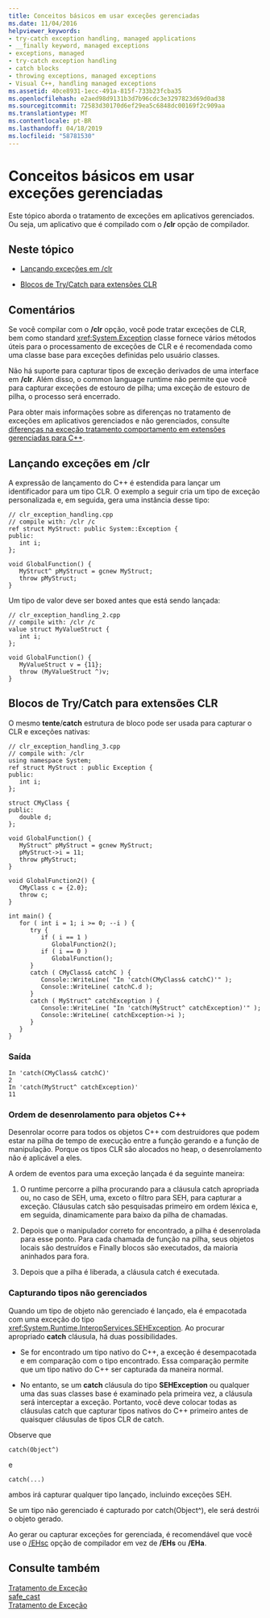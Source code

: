 ```yaml
---
title: Conceitos básicos em usar exceções gerenciadas
ms.date: 11/04/2016
helpviewer_keywords:
- try-catch exception handling, managed applications
- __finally keyword, managed exceptions
- exceptions, managed
- try-catch exception handling
- catch blocks
- throwing exceptions, managed exceptions
- Visual C++, handling managed exceptions
ms.assetid: 40ce8931-1ecc-491a-815f-733b23fcba35
ms.openlocfilehash: e2aed98d9131b3d7b96cdc3e3297823d69d0ad38
ms.sourcegitcommit: 72583d30170d6ef29ea5c6848dc00169f2c909aa
ms.translationtype: MT
ms.contentlocale: pt-BR
ms.lasthandoff: 04/18/2019
ms.locfileid: "58781530"
---
```

# <a name="basic-concepts-in-using-managed-exceptions"></a>Conceitos básicos em usar exceções gerenciadas

Este tópico aborda o tratamento de exceções em aplicativos gerenciados. Ou seja, um aplicativo que é compilado com o **/clr** opção de compilador.

## <a name="in-this-topic"></a>Neste tópico

- [Lançando exceções em /clr](#vcconbasicconceptsinusingmanagedexceptionsanchor1)

- [Blocos de Try/Catch para extensões CLR](#vcconbasicconceptsinusingmanagedexceptionsanchor2)

## <a name="remarks"></a>Comentários

Se você compilar com o **/clr** opção, você pode tratar exceções de CLR, bem como standard <xref:System.Exception> classe fornece vários métodos úteis para o processamento de exceções de CLR e é recomendada como uma classe base para exceções definidas pelo usuário classes.

Não há suporte para capturar tipos de exceção derivados de uma interface em **/clr**. Além disso, o common language runtime não permite que você para capturar exceções de estouro de pilha; uma exceção de estouro de pilha, o processo será encerrado.

Para obter mais informações sobre as diferenças no tratamento de exceções em aplicativos gerenciados e não gerenciados, consulte [diferenças na exceção tratamento comportamento em extensões gerenciadas para C++](../dotnet/differences-in-exception-handling-behavior-under-clr.md).

##  <a name="vcconbasicconceptsinusingmanagedexceptionsanchor1"></a> Lançando exceções em /clr

A expressão de lançamento do C++ é estendida para lançar um identificador para um tipo CLR. O exemplo a seguir cria um tipo de exceção personalizada e, em seguida, gera uma instância desse tipo:

```
// clr_exception_handling.cpp
// compile with: /clr /c
ref struct MyStruct: public System::Exception {
public:
   int i;
};

void GlobalFunction() {
   MyStruct^ pMyStruct = gcnew MyStruct;
   throw pMyStruct;
}
```

Um tipo de valor deve ser boxed antes que está sendo lançada:

```
// clr_exception_handling_2.cpp
// compile with: /clr /c
value struct MyValueStruct {
   int i;
};

void GlobalFunction() {
   MyValueStruct v = {11};
   throw (MyValueStruct ^)v;
}
```

##  <a name="vcconbasicconceptsinusingmanagedexceptionsanchor2"></a> Blocos de Try/Catch para extensões CLR

O mesmo **tente**/**catch** estrutura de bloco pode ser usada para capturar o CLR e exceções nativas:

```
// clr_exception_handling_3.cpp
// compile with: /clr
using namespace System;
ref struct MyStruct : public Exception {
public:
   int i;
};

struct CMyClass {
public:
   double d;
};

void GlobalFunction() {
   MyStruct^ pMyStruct = gcnew MyStruct;
   pMyStruct->i = 11;
   throw pMyStruct;
}

void GlobalFunction2() {
   CMyClass c = {2.0};
   throw c;
}

int main() {
   for ( int i = 1; i >= 0; --i ) {
      try {
         if ( i == 1 )
            GlobalFunction2();
         if ( i == 0 )
            GlobalFunction();
      }
      catch ( CMyClass& catchC ) {
         Console::WriteLine( "In 'catch(CMyClass& catchC)'" );
         Console::WriteLine( catchC.d );
      }
      catch ( MyStruct^ catchException ) {
         Console::WriteLine( "In 'catch(MyStruct^ catchException)'" );
         Console::WriteLine( catchException->i );
      }
   }
}
```

### <a name="output"></a>Saída

```
In 'catch(CMyClass& catchC)'
2
In 'catch(MyStruct^ catchException)'
11
```

### <a name="order-of-unwinding-for-c-objects"></a>Ordem de desenrolamento para objetos C++

Desenrolar ocorre para todos os objetos C++ com destruidores que podem estar na pilha de tempo de execução entre a função gerando e a função de manipulação. Porque os tipos CLR são alocados no heap, o desenrolamento não é aplicável a eles.

A ordem de eventos para uma exceção lançada é da seguinte maneira:

1. O runtime percorre a pilha procurando para a cláusula catch apropriada ou, no caso de SEH, uma, exceto o filtro para SEH, para capturar a exceção. Cláusulas catch são pesquisadas primeiro em ordem léxica e, em seguida, dinamicamente para baixo da pilha de chamadas.

1. Depois que o manipulador correto for encontrado, a pilha é desenrolada para esse ponto. Para cada chamada de função na pilha, seus objetos locais são destruídos e Finally blocos são executados, da maioria aninhados para fora.

1. Depois que a pilha é liberada, a cláusula catch é executada.

### <a name="catching-unmanaged-types"></a>Capturando tipos não gerenciados

Quando um tipo de objeto não gerenciado é lançado, ela é empacotada com uma exceção do tipo <xref:System.Runtime.InteropServices.SEHException>. Ao procurar apropriado **catch** cláusula, há duas possibilidades.

- Se for encontrado um tipo nativo do C++, a exceção é desempacotada e em comparação com o tipo encontrado. Essa comparação permite que um tipo nativo do C++ ser capturada da maneira normal.

- No entanto, se um **catch** cláusula do tipo **SEHException** ou qualquer uma das suas classes base é examinado pela primeira vez, a cláusula será interceptar a exceção. Portanto, você deve colocar todas as cláusulas catch que capturar tipos nativos do C++ primeiro antes de quaisquer cláusulas de tipos CLR de catch.

Observe que

```
catch(Object^)
```

e

```
catch(...)
```

ambos irá capturar qualquer tipo lançado, incluindo exceções SEH.

Se um tipo não gerenciado é capturado por catch(Object^), ele será destrói o objeto gerado.

Ao gerar ou capturar exceções for gerenciada, é recomendável que você use o [/EHsc](../build/reference/eh-exception-handling-model.md) opção de compilador em vez de **/EHs** ou **/EHa**.

## <a name="see-also"></a>Consulte também

[Tratamento de Exceção](../extensions/exception-handling-cpp-component-extensions.md)<br/>
[safe_cast](../extensions/safe-cast-cpp-component-extensions.md)<br/>
[Tratamento de Exceção](../cpp/exception-handling-in-visual-cpp.md)

